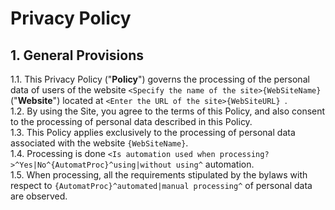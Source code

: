 # Privacy Policy
## 1. General Provisions
1.1. This Privacy Policy ("**Policy**") governs the processing of the personal data of users of the website `<Specify the name of the site>{WebSiteName}` ("**Website**") located at `<Enter the URL of the site>{WebSiteURL} `.  
1.2. By using the Site, you agree to the terms of this Policy, and also consent to the processing of personal data described in this Policy.  
1.3. This Policy applies exclusively to the processing of personal data associated with the website `{WebSiteName}`.  
1.4. Processing is done `<Is automation used when processing?>^Yes|No^{AutomatProc}^using|without using^` automation.  
1.5. When processing, all the requirements stipulated by the bylaws with respect to `{AutomatProc}^automated|manual processing^` of personal data are observed.
